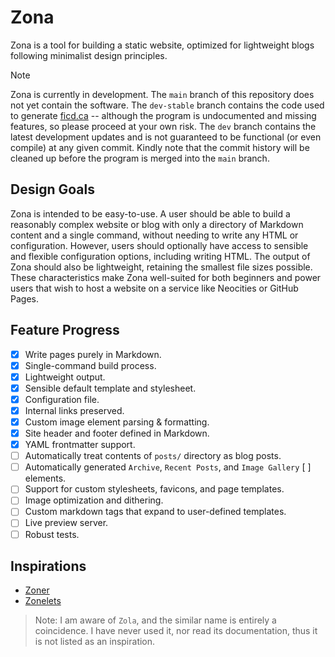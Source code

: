 # Zona

Zona is a tool for building a static website, optimized for lightweight blogs
following minimalist design principles.

<!-- prettier-ignore-start -->
> [!NOTE] 
> Zona is currently in development. The `main` branch of this repository
> does not yet contain the software. The `dev-stable` branch contains the code
> used to generate [ficd.ca](https://ficd.ca) -- although the program is
> undocumented and missing features, so please proceed at your own risk. The
> `dev` branch contains the latest development updates and is not guaranteed to
> be functional (or even compile) at any given commit. Kindly note that the
> commit history will be cleaned up before the program is merged into the `main`
> branch.
<!-- prettier-ignore-end -->

## Design Goals

Zona is intended to be easy-to-use. A user should be able to build a reasonably
complex website or blog with only a directory of Markdown content and a single
command, without needing to write any HTML or configuration. However, users
should optionally have access to sensible and flexible configuration options,
including writing HTML. The output of Zona should also be lightweight, retaining
the smallest file sizes possible. These characteristics make Zona well-suited
for both beginners and power users that wish to host a website on a service like
Neocities or GitHub Pages.

## Feature Progress

- [x] Write pages purely in Markdown.
- [x] Single-command build process.
- [x] Lightweight output.
- [x] Sensible default template and stylesheet.
- [x] Configuration file.
- [x] Internal links preserved.
- [x] Custom image element parsing & formatting.
- [x] Site header and footer defined in Markdown.
- [x] YAML frontmatter support.
- [ ] Automatically treat contents of `posts/` directory as blog posts.
- [ ] Automatically generated `Archive`, `Recent Posts`, and `Image Gallery` [ ]
      elements.
- [ ] Support for custom stylesheets, favicons, and page templates.
- [ ] Image optimization and dithering.
- [ ] Custom markdown tags that expand to user-defined templates.
- [ ] Live preview server.
- [ ] Robust tests.

## Inspirations

- [Zoner](https://git.sr.ht/~ryantrawick/zoner)
- [Zonelets](https://zonelets.net/)

> Note: I am aware of `Zola`, and the similar name is entirely a coincidence. I
> have never used it, nor read its documentation, thus it is not listed as an
> inspiration.
